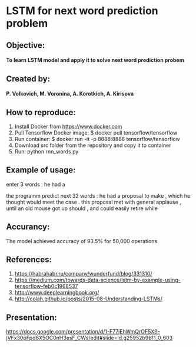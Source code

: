 # LSTM for next word prediction problem

## Objective:
#### To learn LSTM model and apply it to solve next word prediction probem
 
## Created by:
#### P. Volkovich, M. Voronina, A. Korotkich, A. Kirisova

## How to reproduce:
1) Install Docker from https://www.docker.com 
2) Pull Tensorflow Docker image:
    $ docker pull tensorflow/tensorflow
3) Run container:
    $ docker run -it -p 8888:8888 tensorflow/tensorflow
4) Download src folder from the repository and copy it to container
5) Run: python rnn_words.py

## Example of usage:

enter 3 words : he had a 

the programm predict next 32 words : he had a proposal to make , which he thought would meet the case . this proposal met with general applause , until an old mouse got up should , and could easily retire while

## Accurancy:

The model achieved accuracy of 93.5% for 50,000 operations

## References:

1) https://habrahabr.ru/company/wunderfund/blog/331310/
2) https://medium.com/towards-data-science/lstm-by-example-using-tensorflow-feb0c1968537
3) http://www.deeplearningbook.org/
4) http://colah.github.io/posts/2015-08-Understanding-LSTMs/

## Presentation:
https://docs.google.com/presentation/d/1-F77jEhWmQrOF5X9-jVFx30pFpd6X5OC0nH3esF_CWs/edit#slide=id.g25952b9b11_0_603
